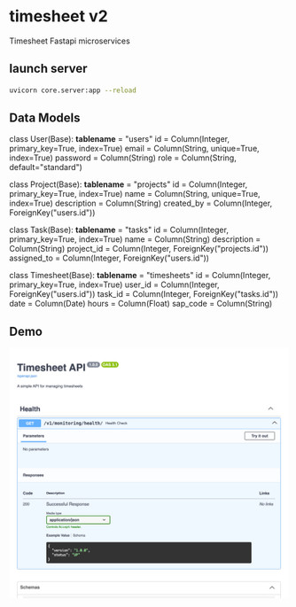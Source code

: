 # timesheet v2

Timesheet Fastapi microservices


## launch server
```bash
uvicorn core.server:app --reload
```

## Data Models
class User(Base):
    __tablename__ = "users"
    id = Column(Integer, primary_key=True, index=True)
    email = Column(String, unique=True, index=True)
    password = Column(String)
    role = Column(String, default="standard")

class Project(Base):
    __tablename__ = "projects"
    id = Column(Integer, primary_key=True, index=True)
    name = Column(String, unique=True, index=True)
    description = Column(String)
    created_by = Column(Integer, ForeignKey("users.id"))

class Task(Base):
    __tablename__ = "tasks"
    id = Column(Integer, primary_key=True, index=True)
    name = Column(String)
    description = Column(String)
    project_id = Column(Integer, ForeignKey("projects.id"))
    assigned_to = Column(Integer, ForeignKey("users.id"))

class Timesheet(Base):
    __tablename__ = "timesheets"
    id = Column(Integer, primary_key=True, index=True)
    user_id = Column(Integer, ForeignKey("users.id"))
    task_id = Column(Integer, ForeignKey("tasks.id"))
    date = Column(Date)
    hours = Column(Float)
    sap_code = Column(String)

## Demo
![Demo](127.0.0.1_8000_docs.png)